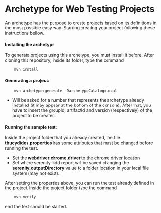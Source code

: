 
# Archetype for Web Testing Projects
An archetype has the purpose to create projects based on its definitions in the most possible easy way. Starting creating your project following these instructions bellow.

#### Installing the archetype
To generate projects using this archetype, you must install it before. After cloning this repository, inside its folder, type the command
```sh
    mvn install
```
#### Generating a project:
```
    mvn archetype:generate -DarchetypeCatalog=local
```
- Will be asked for a number that represents the archetype already installed (it may appear at the bottom of the console). After that, you have to insert the groupId, artifactId and version (respectively) of the project to be created.
#### Running the sample test:
Inside the project folder that you already created, the file **thucydides.properties** has some attributes that must be changed before running the test.
- Set the **webdriver.chrome.driver** to the chrome driver location
- Set where serenity-bdd report will be saved changing the **serenity.outputDirectory** value to a folder location in your local file system (may not exist).

After setting the properties above, you can run the test already defined in the project. Inside the project folder type the command

```sh
    mvn verify
```
end the test should be started.